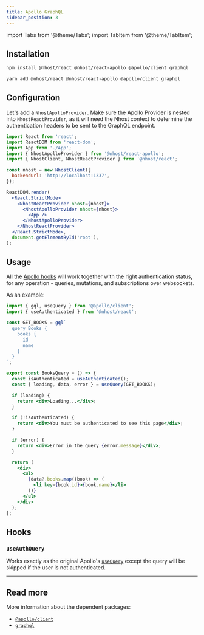 ```yaml
---
title: Apollo GraphQL
sidebar_position: 3
---
```


import Tabs from '@theme/Tabs';
import TabItem from '@theme/TabItem';

## Installation

<Tabs>
  <TabItem value="npm" label="npm" default>

```bash
npm install @nhost/react @nhost/react-apollo @apollo/client graphql
```

  </TabItem>
  <TabItem value="yarn" label="Yarn">

```bash
yarn add @nhost/react @nhost/react-apollo @apollo/client graphql
```

  </TabItem>
</Tabs>

## Configuration

Let's add a `NhostApolloProvider`. Make sure the Apollo Provider is nested into `NhostReactProvider`, as it will need the Nhost context to determine the authentication headers to be sent to the GraphQL endpoint.

```jsx
import React from 'react';
import ReactDOM from 'react-dom';
import App from './App';
import { NhostApolloProvider } from '@nhost/react-apollo';
import { NhostClient, NhostReactProvider } from '@nhost/react';

const nhost = new NhostClient({
  backendUrl: 'http://localhost:1337',
});

ReactDOM.render(
  <React.StrictMode>
    <NhostReactProvider nhost={nhost}>
      <NhostApolloProvider nhost={nhost}>
        <App />
      </NhostApolloProvider>
    </NhostReactProvider>
  </React.StrictMode>,
  document.getElementById('root'),
);
```

## Usage

All the [Apollo hooks](https://www.apollographql.com/docs/react/api/react/hooks/) will work together with the right authentication status, for any operation - queries, mutations, and subscriptions over websockets.

As an example:

```jsx
import { gql, useQuery } from '@apollo/client';
import { useAuthenticated } from '@nhost/react';

const GET_BOOKS = gql`
  query Books {
    books {
      id
      name
    }
  }
`;

export const BooksQuery = () => {
  const isAuthenticated = useAuthenticated();
  const { loading, data, error } = useQuery(GET_BOOKS);

  if (loading) {
    return <div>Loading...</div>;
  }

  if (!isAuthenticated) {
    return <div>You must be authenticated to see this page</div>;
  }

  if (error) {
    return <div>Error in the query {error.message}</div>;
  }

  return (
    <div>
      <ul>
        {data?.books.map((book) => (
          <li key={book.id}>{book.name}</li>
        ))}
      </ul>
    </div>
  );
};
```

## Hooks

### `useAuthQuery`

Works exactly as the original Apollo's [`useQuery`](https://www.apollographql.com/docs/react/api/react/hooks/#usequery) except the query will be skipped if the user is not authenticated.

---

## Read more

More information about the dependent packages:

- [`@apollo/client`](https://www.npmjs.com/package/@apollo/client)
- [`graphql`](https://www.npmjs.com/package/graphql)
